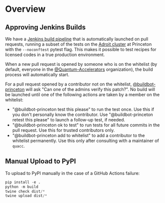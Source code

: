 # Overview

## Approving Jenkins Builds

We have a [Jenkins build pipeline](https://jenkins.princeton.edu/job/rosen_group/) that is automatically launched on pull requests, running a subset of the tests on the [Adroit cluster](https://researchcomputing.princeton.edu/systems/adroit) at Princeton with the `--noconftest` pytest flag. This makes it possible to test recipes for licensed codes in a true production environment.

When a new pull request is opened by someone who is on the whitelist (by default, everyone in the [@Quantum-Accelerators](https://github.com/Quantum-Accelerators) organization), the build process will automatically start.

For a pull request opened by a contributor not on the whitelist, [@buildbot-princeton](https://github.com/buildbot-princeton) will ask "Can one of the admins verify this patch?". No build will be launched until one of the following actions are taken by a member on the whitelist:

- "@buildbot-princeton test this please" to run the test once. Use this if you don't personally know the contributor. Use "@buildbot-princeton retest this please" to launch a follow-up test, if needed.
- "@buildbot-princeton ok to test" to run tests for all future commits in the pull request. Use this for trusted contributors only.
- "@buildbot-princeton add to whitelist" to add a contributor to the whitelist permanently. Use this only after consulting with a maintainer of `quacc`.

## Manual Upload to PyPI

To upload to PyPI manually in the case of a GitHub Actions failure:

```python
pip install -e .
python -m build
twine check dist/*
twine upload dist/*
```
